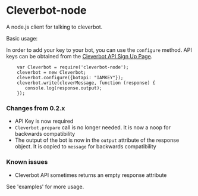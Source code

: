 # Cleverbot-node

A node.js client for talking to cleverbot.

Basic usage:

In order to add your key to your bot, you can use the `configure` method. API keys can be obtained from the [Cleverbot API Sign Up Page](http://cleverbot.com/api).

```
    var Cleverbot = require('cleverbot-node');
    cleverbot = new Cleverbot;
    cleverbot.configure({botapi: "IAMKEY"});
    cleverbot.write(cleverMessage, function (response) {
       console.log(response.output);
    });
```

### Changes from 0.2.x

* API Key is now required
* `Cleverbot.prepare` call is no longer needed. It is now a noop for backwards compatibility
* The output of the bot is now in the `output` attribute of the response object. It is copied to `message` for backwards compatibility

### Known issues

* Cleverbot API sometimes returns an empty response attribute

See 'examples' for more usage.
